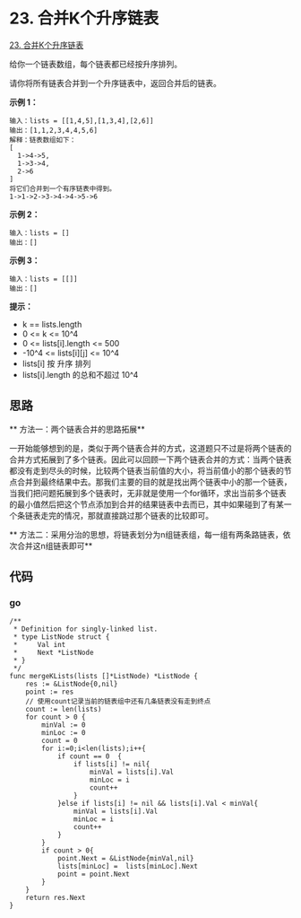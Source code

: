 # 23. 合并K个升序链表
[23. 合并K个升序链表](https://leetcode.cn/problems/merge-k-sorted-lists/)



给你一个链表数组，每个链表都已经按升序排列。

请你将所有链表合并到一个升序链表中，返回合并后的链表。

**示例 1：**

```
输入：lists = [[1,4,5],[1,3,4],[2,6]]
输出：[1,1,2,3,4,4,5,6]
解释：链表数组如下：
[
  1->4->5,
  1->3->4,
  2->6
]
将它们合并到一个有序链表中得到。
1->1->2->3->4->4->5->6

```

**示例 2：**

```
输入：lists = []
输出：[]
```

**示例 3：**

```
输入：lists = [[]]
输出：[]
```

**提示：**

+ k == lists.length
+ 0 <= k <= 10^4
+ 0 <= lists[i].length <= 500
+ -10^4 <= lists[i][j] <= 10^4
+ lists[i] 按 升序 排列
+ lists[i].length 的总和不超过 10^4



## 思路

** 方法一：两个链表合并的思路拓展**

一开始能够想到的是，类似于两个链表合并的方式，这道题只不过是将两个链表的合并方式拓展到了多个链表。因此可以回顾一下两个链表合并的方式：当两个链表都没有走到尽头的时候，比较两个链表当前值的大小，将当前值小的那个链表的节点合并到最终结果中去。那我们主要的目的就是找出两个链表中小的那一个链表，当我们把问题拓展到多个链表时，无非就是使用一个for循环，求出当前多个链表的最小值然后把这个节点添加到合并的结果链表中去而已，其中如果碰到了有某一个条链表走完的情况，那就直接跳过那个链表的比较即可。



** 方法二：采用分治的思想，将链表划分为n组链表组，每一组有两条路链表，依次合并这n组链表即可**





## 代码

### go

```golang
/**
 * Definition for singly-linked list.
 * type ListNode struct {
 *     Val int
 *     Next *ListNode
 * }
 */
func mergeKLists(lists []*ListNode) *ListNode {
    res := &ListNode{0,nil}
    point := res
    // 使用count记录当前的链表组中还有几条链表没有走到终点
    count := len(lists)
    for count > 0 {
        minVal := 0
        minLoc := 0
        count = 0
        for i:=0;i<len(lists);i++{
            if count == 0  {
                if lists[i] != nil{
                    minVal = lists[i].Val
                    minLoc = i
                    count++
                }
            }else if lists[i] != nil && lists[i].Val < minVal{
                minVal = lists[i].Val
                minLoc = i
                count++
            }
        }
        if count > 0{
            point.Next = &ListNode{minVal,nil}
            lists[minLoc] =  lists[minLoc].Next
            point = point.Next
        }
    }
    return res.Next
}
```




